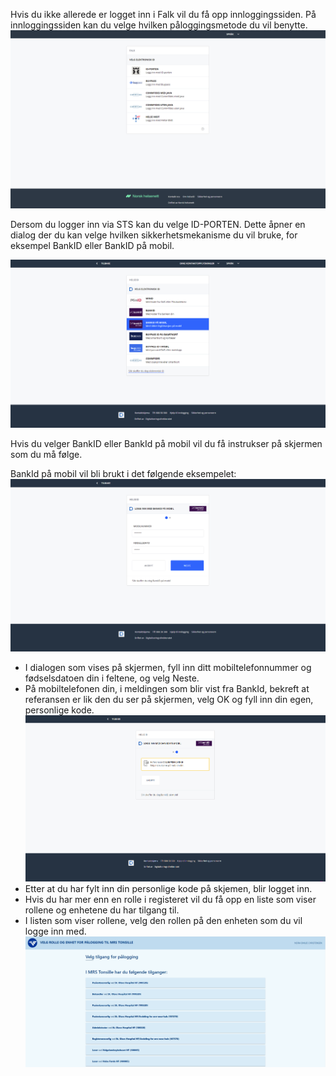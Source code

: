 Hvis du ikke allerede er logget inn i Falk vil du få opp innloggingssiden.
På innloggingssiden kan du velge hvilken påloggingsmetode du vil benytte. 
![Siden som viser pålogging via STS](img/LoggInnSts.PNG)

Dersom du logger inn via STS kan du velge ID-PORTEN. Dette åpner en dialog der du kan velge hvilken sikkerhetsmekanisme du vil bruke, for eksempel BankID eller BankID på mobil.

![Dialogen som viser metoder du kan velge for å logge inn.](img\LoggInnIdp.PNG)

Hvis du velger BankID eller BankId på mobil vil du få instrukser på skjermen som du må følge. 

BankId på mobil vil bli brukt i det følgende eksempelet:
![Dialogen som viser pålogging med BankId på mobil](img\LoggInnBankid.PNG)

- I dialogen som vises på skjermen, fyll inn ditt mobiltelefonnummer og fødselsdatoen din i feltene, og velg Neste.
- På mobiltelefonen din, i meldingen som blir vist fra BankId, bekreft at referansen er lik den du ser på skjermen, velg OK og fyll inn din egen, personlige kode.
![Dialogen hos BankId som viser referansen du må bekrefte.](img\LoggInnBankidRef.PNG)
- Etter at du har fylt inn din personlige kode på skjemen, blir logget inn. 
- Hvis du har mer enn en rolle i registeret vil du få opp en liste som viser rollene og enhetene du har tilgang til. 
- I listen som viser rollene, velg den rollen på den enheten som du vil logge inn med.
![Siden som viser roller du har og som du kan velge å logge inn med.](img\LoggInnRolleValg.PNG)
